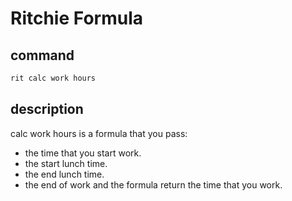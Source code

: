 # Ritchie Formula

## command

```bash
rit calc work hours
```

## description

calc work hours is a formula that you pass: 
 - the time that you start work. 
 - the start lunch time. 
 - the end lunch time. 
 - the end of work
and the formula return the time that you work.
